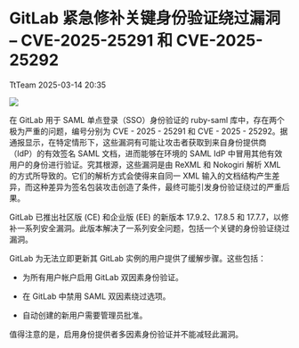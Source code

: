 #  GitLab 紧急修补关键身份验证绕过漏洞 – CVE-2025-25291 和 CVE-2025-25292   
 TtTeam   2025-03-14 20:35  
  
![](https://mmbiz.qpic.cn/mmbiz_png/aPmkR80bcV3ibaFia9qNApES2dhMjvPTF4oXhxg48hYoROyges4PUyRic7E7ECytL9PDLsKeicKzRC6oCoNyz4H3uw/640?wx_fmt=png&from=appmsg "")  
  
在 GitLab 用于 SAML 单点登录（SSO）身份验证的 ruby-saml 库中，存在两个极为严重的问题，编号分别为 CVE - 2025 - 25291 和 CVE - 2025 - 25292。据通报显示，在特定情形下，这些漏洞有可能让攻击者获取到来自身份提供商（IdP）的有效签名 SAML 文档，进而能够在环境的 SAML IdP 中冒用其他有效用户的身份进行验证。究其根源，这些漏洞是由 ReXML 和 Nokogiri 解析 XML 的方式所导致的。它们的解析方式会使得来自同一 XML 输入的文档结构产生差异，而这种差异为签名包装攻击创造了条件，最终可能引发身份验证绕过的严重后果。  
  
GitLab 已推出社区版 (CE) 和企业版 (EE) 的新版本 17.9.2、17.8.5 和 17.7.7，以修补一系列安全漏洞。此版本解决了一系列安全问题，包括一个关键的身份验证绕过漏洞。  
  
GitLab 为无法立即更新其 GitLab 实例的用户提供了缓解步骤。这些包括：  
- 为所有用户帐户启用 GitLab 双因素身份验证。  
  
- 在 GitLab 中禁用 SAML 双因素绕过选项。  
  
- 自动创建的新用户需要管理员批准。  
  
值得注意的是，启用身份提供者多因素身份验证并不能减轻此漏洞。  
  
  
  
